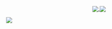 <p align="center">
   <a href="https://github.com/fekenzofugi">
   <img align="center" src="https://github-readme-stats.vercel.app/api?username=fekenzofugi&show_icons=true&theme=dark&line_height=33&include_all_commits=true"/>
   </a>

   <a href="https://github.com/fekenzofugi">
    <img align="center" src="https://github-readme-stats.vercel.app/api/top-langs/?username=fekenzofugi&langs_count=100&theme=dark" />
  </a> 

</p>
<p align="left>
   <a href="https://github.com/fekenzofugi">
      <img align="center" src="https://github-readme-streak-stats.herokuapp.com/?user=fekenzofugi&theme=dark&line_height=33"/>
   </a> 
</p>
<p align="left"> 

</p>

